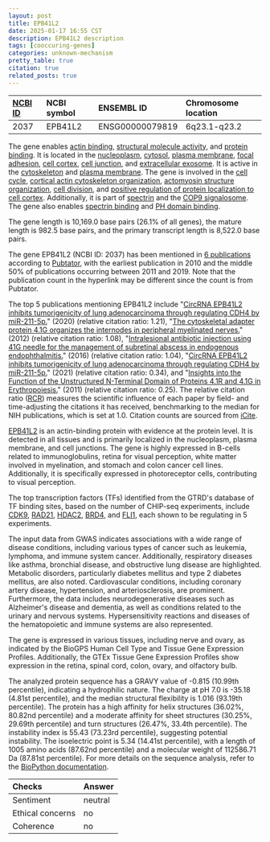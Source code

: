 ```yaml
---
layout: post
title: EPB41L2
date: 2025-01-17 16:55 CST
description: EPB41L2 description
tags: [cooccuring-genes]
categories: unknown-mechanism
pretty_table: true
citation: true
related_posts: true
---
```




| [NCBI ID](https://www.ncbi.nlm.nih.gov/gene/2037) | NCBI symbol | ENSEMBL ID | Chromosome location |
| :-------- | :------- | :-------- | :------- |
| 2037  | EPB41L2 | ENSG00000079819 | 6q23.1-q23.2 |



The gene enables [actin binding](https://amigo.geneontology.org/amigo/term/GO:0003779), [structural molecule activity](https://amigo.geneontology.org/amigo/term/GO:0005198), and [protein binding](https://amigo.geneontology.org/amigo/term/GO:0005515). It is located in the [nucleoplasm](https://amigo.geneontology.org/amigo/term/GO:0005654), [cytosol](https://amigo.geneontology.org/amigo/term/GO:0005829), [plasma membrane](https://amigo.geneontology.org/amigo/term/GO:0005886), [focal adhesion](https://amigo.geneontology.org/amigo/term/GO:0005925), [cell cortex](https://amigo.geneontology.org/amigo/term/GO:0005938), [cell junction](https://amigo.geneontology.org/amigo/term/GO:0030054), and [extracellular exosome](https://amigo.geneontology.org/amigo/term/GO:0070062). It is active in the [cytoskeleton](https://amigo.geneontology.org/amigo/term/GO:0005856) and [plasma membrane](https://amigo.geneontology.org/amigo/term/GO:0005886). The gene is involved in the [cell cycle](https://amigo.geneontology.org/amigo/term/GO:0007049), [cortical actin cytoskeleton organization](https://amigo.geneontology.org/amigo/term/GO:0030866), [actomyosin structure organization](https://amigo.geneontology.org/amigo/term/GO:0031032), [cell division](https://amigo.geneontology.org/amigo/term/GO:0051301), and [positive regulation of protein localization to cell cortex](https://amigo.geneontology.org/amigo/term/GO:1904778). Additionally, it is part of [spectrin](https://amigo.geneontology.org/amigo/term/GO:0008091) and the [COP9 signalosome](https://amigo.geneontology.org/amigo/term/GO:0008180). The gene also enables [spectrin binding](https://amigo.geneontology.org/amigo/term/GO:0030507) and [PH domain binding](https://amigo.geneontology.org/amigo/term/GO:0042731).


The gene length is 10,169.0 base pairs (26.1% of all genes), the mature length is 982.5 base pairs, and the primary transcript length is 8,522.0 base pairs.


The gene EPB41L2 (NCBI ID: 2037) has been mentioned in [6 publications](https://pubmed.ncbi.nlm.nih.gov/?term=%22EPB41L2%22) according to [Pubtator](https://academic.oup.com/nar/article/47/W1/W587/5494727), with the earliest publication in 2010 and the middle 50% of publications occurring between 2011 and 2019. Note that the publication count in the hyperlink may be different since the count is from Pubtator.


The top 5 publications mentioning EPB41L2 include "[CircRNA EPB41L2 inhibits tumorigenicity of lung adenocarcinoma through regulating CDH4 by miR-211-5p.](https://pubmed.ncbi.nlm.nih.gov/32329852)" (2020) (relative citation ratio: 1.21), "[The cytoskeletal adapter protein 4.1G organizes the internodes in peripheral myelinated nerves.](https://pubmed.ncbi.nlm.nih.gov/22291039)" (2012) (relative citation ratio: 1.08), "[Intralesional antibiotic injection using 41G needle for the management of subretinal abscess in endogenous endophthalmitis.](https://pubmed.ncbi.nlm.nih.gov/27847635)" (2016) (relative citation ratio: 1.04), "[CircRNA EPB41L2 inhibits tumorigenicity of lung adenocarcinoma through regulating CDH4 by miR-211-5p.](https://pubmed.ncbi.nlm.nih.gov/33928597)" (2021) (relative citation ratio: 0.34), and "[Insights into the Function of the Unstructured N-Terminal Domain of Proteins 4.1R and 4.1G in Erythropoiesis.](https://pubmed.ncbi.nlm.nih.gov/21904552)" (2011) (relative citation ratio: 0.25). The relative citation ratio ([RCR](https://journals.plos.org/plosbiology/article?id=10.1371/journal.pbio.1002541)) measures the scientific influence of each paper by field- and time-adjusting the citations it has received, benchmarking to the median for NIH publications, which is set at 1.0. Citation counts are sourced from [iCite](https://icite.od.nih.gov).


[EPB41L2](https://www.proteinatlas.org/ENSG00000079819-EPB41L2) is an actin-binding protein with evidence at the protein level. It is detected in all tissues and is primarily localized in the nucleoplasm, plasma membrane, and cell junctions. The gene is highly expressed in B-cells related to immunoglobulins, retina for visual perception, white matter involved in myelination, and stomach and colon cancer cell lines. Additionally, it is specifically expressed in photoreceptor cells, contributing to visual perception.


The top transcription factors (TFs) identified from the GTRD's database of TF binding sites, based on the number of CHIP-seq experiments, include [CDK9](https://www.ncbi.nlm.nih.gov/gene/1025), [RAD21](https://www.ncbi.nlm.nih.gov/gene/5885), [HDAC2](https://www.ncbi.nlm.nih.gov/gene/3066), [BRD4](https://www.ncbi.nlm.nih.gov/gene/23476), and [FLI1](https://www.ncbi.nlm.nih.gov/gene/2313), each shown to be regulating in 5 experiments.



The input data from GWAS indicates associations with a wide range of disease conditions, including various types of cancer such as leukemia, lymphoma, and immune system cancer. Additionally, respiratory diseases like asthma, bronchial disease, and obstructive lung disease are highlighted. Metabolic disorders, particularly diabetes mellitus and type 2 diabetes mellitus, are also noted. Cardiovascular conditions, including coronary artery disease, hypertension, and arteriosclerosis, are prominent. Furthermore, the data includes neurodegenerative diseases such as Alzheimer's disease and dementia, as well as conditions related to the urinary and nervous systems. Hypersensitivity reactions and diseases of the hematopoietic and immune systems are also represented.



The gene is expressed in various tissues, including nerve and ovary, as indicated by the BioGPS Human Cell Type and Tissue Gene Expression Profiles. Additionally, the GTEx Tissue Gene Expression Profiles show expression in the retina, spinal cord, colon, ovary, and olfactory bulb.




The analyzed protein sequence has a GRAVY value of -0.815 (10.99th percentile), indicating a hydrophilic nature. The charge at pH 7.0 is -35.18 (4.81st percentile), and the median structural flexibility is 1.016 (93.19th percentile). The protein has a high affinity for helix structures (36.02%, 80.82nd percentile) and a moderate affinity for sheet structures (30.25%, 29.69th percentile) and turn structures (26.47%, 33.4th percentile). The instability index is 55.43 (73.23rd percentile), suggesting potential instability. The isoelectric point is 5.34 (14.41st percentile), with a length of 1005 amino acids (87.62nd percentile) and a molecular weight of 112586.71 Da (87.81st percentile). For more details on the sequence analysis, refer to the [BioPython documentation](https://biopython.org/docs/1.75/api/Bio.SeqUtils.ProtParam.html).





| Checks    | Answer |
| :-------- | :------- |
| Sentiment  | neutral   |
| Ethical concerns | no     |
| Coherence    | no    |
